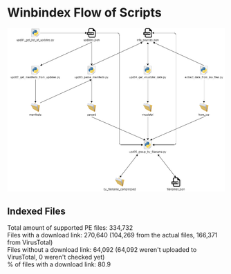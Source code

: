 # Winbindex Flow of Scripts

![winbindex-scripts-flow.png](winbindex-scripts-flow.png)

## Indexed Files

<!--FileStats-->
Total amount of supported PE files: 334,732  
Files with a download link: 270,640 (104,269 from the actual files, 166,371 from VirusTotal)  
Files without a download link: 64,092 (64,092 weren't uploaded to VirusTotal, 0 weren't checked yet)  
% of files with a download link: 80.9  
<!--/FileStats-->
